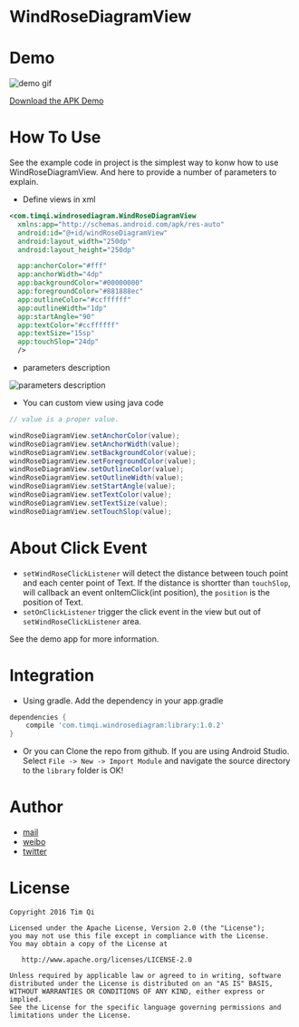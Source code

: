 # WindRoseDiagramView

# Demo

![demo gif](https://github.com/timqi/WindRoseDiagramView/raw/master/art/WindRoseDiagram.gif)

[Download the APK Demo](https://github.com/timqi/WindRoseDiagramView/raw/master/art/example-debug.apk)

# How To Use

See the example code in project is the simplest way to konw how to use WindRoseDiagramView. And here to provide a number of parameters to explain.

- Define views in xml

```xml
<com.timqi.windrosediagram.WindRoseDiagramView
  xmlns:app="http://schemas.android.com/apk/res-auto"
  android:id="@+id/windRoseDiagramView"
  android:layout_width="250dp"
  android:layout_height="250dp"

  app:anchorColor="#fff"
  app:anchorWidth="4dp"
  app:backgroundColor="#00000000"
  app:foregroundColor="#881888ec"
  app:outlineColor="#ccffffff"
  app:outlineWidth="1dp"
  app:startAngle="90"
  app:textColor="#ccffffff"
  app:textSize="15sp"
  app:touchSlop="24dp"
  />
```

- parameters description

![parameters description](https://github.com/timqi/WindRoseDiagramView/raw/master/art/parameters-description.png)

- You can custom view using java code

```java
// value is a proper value.

windRoseDiagramView.setAnchorColor(value);
windRoseDiagramView.setAnchorWidth(value);
windRoseDiagramView.setBackgroundColor(value);
windRoseDiagramView.setForegroundColor(value);
windRoseDiagramView.setOutlineColor(value);
windRoseDiagramView.setOutlineWidth(value);
windRoseDiagramView.setStartAngle(value);
windRoseDiagramView.setTextColor(value);
windRoseDiagramView.setTextSize(value);
windRoseDiagramView.setTouchSlop(value);
```

# About Click Event

- `setWindRoseClickListener` will detect the distance between touch point and each center point of Text. If the distance is shortter than `touchSlop`, will callback an event onItemClick(int position), the `position` is the position of Text.
- `setOnClickListener` trigger the click event in the view but out of `setWindRoseClickListener` area.

See the demo app for more information.

# Integration

- Using gradle. Add the dependency in your app.gradle

```groovy
dependencies {
    compile 'com.timqi.windrosediagram:library:1.0.2'
}
```

- Or you can Clone the repo from github. If you are using Android Studio. Select `File -> New -> Import Module` and navigate the source directory to the `library` folder is OK!

Author
========

- [mail](mailto://i@timqi.com)
- [weibo](http://weibo.com/timqi)
- [twitter](https://twitter.com/timqi_cn)

License
=======

    Copyright 2016 Tim Qi

    Licensed under the Apache License, Version 2.0 (the "License");
    you may not use this file except in compliance with the License.
    You may obtain a copy of the License at

       http://www.apache.org/licenses/LICENSE-2.0

    Unless required by applicable law or agreed to in writing, software
    distributed under the License is distributed on an "AS IS" BASIS,
    WITHOUT WARRANTIES OR CONDITIONS OF ANY KIND, either express or implied.
    See the License for the specific language governing permissions and
    limitations under the License.
